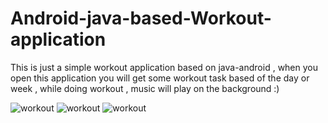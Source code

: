 # Android-java-based-Workout-application

This is just a simple workout application based on java-android , when you open this application you will get some workout task based of the day or week , while doing workout , music will play on the background :)

<img src="http://www.codingwithjks.tech/Github/1.png" alt="workout"/>
<img src="http://www.codingwithjks.tech/Github/2.png" alt="workout"/>
                                                         <img src="http://www.codingwithjks.tech/Github/3.png" alt="workout"/>

                                                                   
